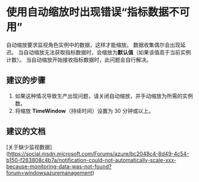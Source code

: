 <properties 
    pageTitle="When using Autoscale, I get error 'Metrics data not available'"
    description="使用自动缩放时出现错误“指标数据不可用”"
    service="microsoft.classiccompute"
    resource="domainnames"
    authors="jluk"
    displayOrder="8"
    selfHelpType="resource"
    supportTopicIds=""
    resourceTags=""  
    productPesIds=""
    cloudEnvironments="public"
/>


# 使用自动缩放时出现错误“指标数据不可用”
自动缩放要求监视角色实例中的数据，这样才能缩放。 数据收集偶尔会出现延迟。 当自动缩放无法获取指标数据时，会缩放为**默认值**（如果该值高于当前实例计数）。 当自动缩放开始接收指标数据时，此问题会自行解决。 <br>
## **建议的步骤**
1. 如果这种情况导致生产出现问题，请关闭自动缩放，并手动缩放为所需的实例数。
2. 将缩放 **TimeWindow**（持续时间）设置为 30 分钟或以上。

## **建议的文档**
[关于缺少监视数据] (https://social.msdn.microsoft.com/Forums/azure/bc2048c4-8d49-4c54-b150-f263808c4b7a/notification-could-not-automatically-scale-xxx-because-monitoring-data-was-not-found?forum=windowsazuremanagement) <br>


<!--HONumber=Oct16_HO1-->


